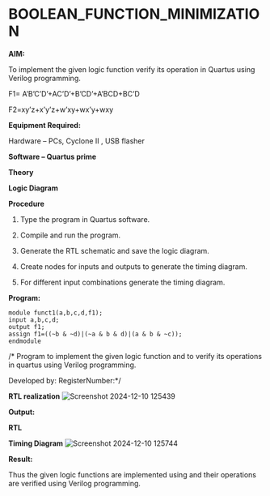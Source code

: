 # BOOLEAN_FUNCTION_MINIMIZATION

**AIM:**

To implement the given logic function verify its operation in Quartus using Verilog programming.

F1= A’B’C’D’+AC’D’+B’CD’+A’BCD+BC’D 

F2=xy’z+x’y’z+w’xy+wx’y+wxy

**Equipment Required:**

Hardware – PCs, Cyclone II , USB flasher

**Software – Quartus prime**

**Theory**

**Logic Diagram**

**Procedure**

1.	Type the program in Quartus software.

2.	Compile and run the program.

3.	Generate the RTL schematic and save the logic diagram.

4.	Create nodes for inputs and outputs to generate the timing diagram.

5.	For different input combinations generate the timing diagram.


**Program:**
```
module funct1(a,b,c,d,f1);
input a,b,c,d;
output f1;
assign f1=((~b & ~d)|(~a & b & d)|(a & b & ~c));
endmodule
```

/* Program to implement the given logic function and to verify its operations in quartus using Verilog programming. 

Developed by: RegisterNumber:*/


**RTL realization**
![Screenshot 2024-12-10 125439](https://github.com/user-attachments/assets/3e815892-80c9-4801-8dac-1d1333f8f595)

**Output:**

**RTL**


**Timing Diagram**
![Screenshot 2024-12-10 125744](https://github.com/user-attachments/assets/d0564daa-cd13-43e7-bd32-345b6717e001)

**Result:**

Thus the given logic functions are implemented using and their operations are verified using Verilog programming.

